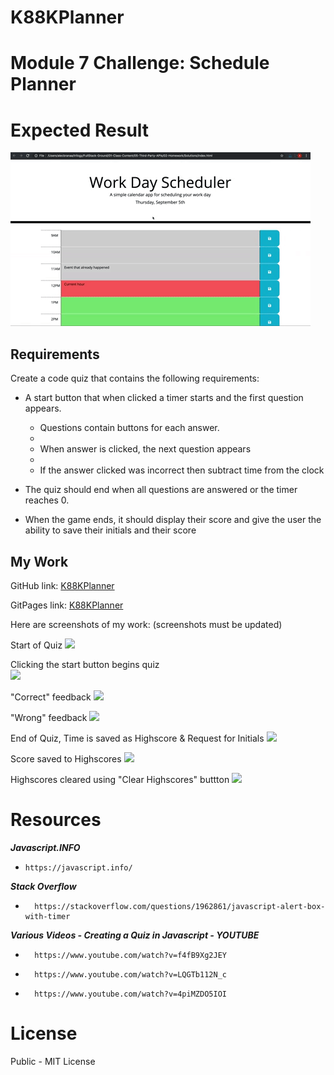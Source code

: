 # K88KPlanner
# Module 7 Challenge: Schedule Planner

# Expected Result
![](images/05-third-party-apis-homework-demo.gif)

## Requirements

Create a code quiz that contains the following requirements:

* A start button that when clicked a timer starts and the first question appears.
 
  * Questions contain buttons for each answer.
  * 
  * When answer is clicked, the next question appears
  * 
  * If the answer clicked was incorrect then subtract time from the clock

* The quiz should end when all questions are answered or the timer reaches 0.

* When the game ends, it should display their score and give the user the ability to save their initials and their score

## My Work

GitHub link: [K88KPlanner](https://github.com/KyloGG88/K88KPlanner)

GitPages link: [K88KPlanner](https://kylogg88.github.io/K88KPlanner/)

Here are screenshots of my work: (screenshots must be updated)

Start of Quiz
![](images/Start.jpg)

Clicking the start button begins quiz       
![](images/Question.jpg)

"Correct" feedback 
![](images/Right.jpg)

"Wrong" feedback 
![](images/Wrong.jpg)

End of Quiz, Time is saved as Highscore & Request for Initials
![](images/End.jpg)

Score saved to Highscores
![](images/Highscores.jpg)

Highscores cleared using "Clear Highscores" buttton
![](images/Highscores_cleared.jpg)

# Resources

***Javascript.INFO***
*     https://javascript.info/
***Stack Overflow***
*       https://stackoverflow.com/questions/1962861/javascript-alert-box-with-timer
***Various Videos - Creating a Quiz in Javascript - YOUTUBE***
*       https://www.youtube.com/watch?v=f4fB9Xg2JEY
*       https://www.youtube.com/watch?v=LQGTb112N_c
*       https://www.youtube.com/watch?v=4piMZDO5IOI

# License

Public - MIT License